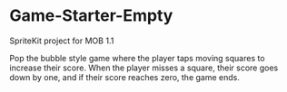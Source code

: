 # Game-Starter-Empty

SpriteKit project for MOB 1.1

Pop the bubble style game where the player taps moving squares to increase their score. When the player misses a square,
their score goes down by one, and if their score reaches zero, the game ends. 
